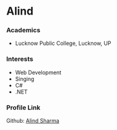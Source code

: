 # Alind

### Academics
- Lucknow Public College, Lucknow, UP

### Interests
- Web Development
- Singing
- C#
- .NET
### Profile Link
Github: [Alind Sharma](https://github.com/alindsharmasimply/)
